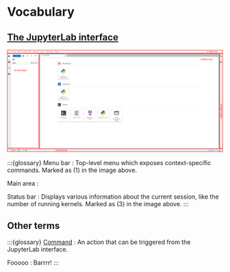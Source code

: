 # Vocabulary

## [The JupyterLab interface](https://jupyterlab.readthedocs.io/en/latest/user/interface.html)

[![The JupyterLab interface, including the "menu bar", "main area", "status bar", "left sidebar", and "right sidebar"](assets/images/jupyterlab-interface.png)](assets/images/jupyterlab-interface.png)

:::{glossary}
Menu bar
: Top-level menu which exposes context-specific commands. Marked as (1) in the image
above.

Main area
:

Status bar
: Displays various information about the current session, like the number of running
kernels. Marked as (3) in the image above.
:::


## Other terms

:::{glossary}
[Command](https://jupyterlab.readthedocs.io/en/latest/user/commands.html)
: An action that can be triggered from the JupyterLab interface.

Fooooo
: Barrrr!
:::
